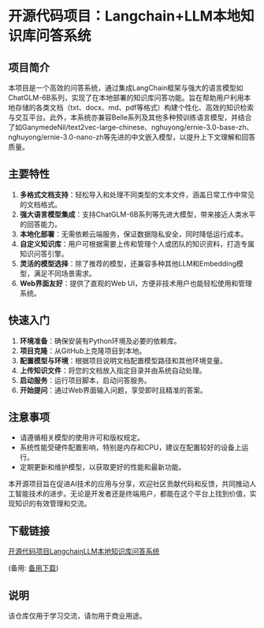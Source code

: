 # 开源代码项目：Langchain+LLM本地知识库问答系统

## 项目简介

本项目是一个高效的问答系统，通过集成LangChain框架与强大的语言模型如ChatGLM-6B系列，实现了在本地部署的知识库问答功能。旨在帮助用户利用本地存储的各类文档（txt、docx、md、pdf等格式）构建个性化、高效的知识检索与交互平台。此外，本系统亦兼容Belle系列及其他多种预训练语言模型，并结合了如GanymedeNil/text2vec-large-chinese、nghuyong/ernie-3.0-base-zh、nghuyong/ernie-3.0-nano-zh等先进的中文嵌入模型，以提升上下文理解和回答质量。

## 主要特性

1. **多格式文档支持**：轻松导入和处理不同类型的文本文件，涵盖日常工作中常见的文档格式。
2. **强大语言模型集成**：支持ChatGLM-6B系列等先进大模型，带来接近人类水平的回答能力。
3. **本地化部署**：无需依赖云端服务，保证数据隐私安全，同时降低运行成本。
4. **自定义知识库**：用户可根据需要上传和管理个人或团队的知识资料，打造专属知识问答引擎。
5. **灵活的模型选择**：除了推荐的模型，还兼容多种其他LLM和Embedding模型，满足不同场景需求。
6. **Web界面友好**：提供了直观的Web UI，方便非技术用户也能轻松使用和管理系统。

## 快速入门

1. **环境准备**：确保安装有Python环境及必要的依赖库。
2. **项目克隆**：从GitHub上克隆项目到本地。
3. **配置模型与环境**：根据项目说明文档配置模型路径和其他环境变量。
4. **上传知识文件**：将您的文档放入指定目录并由系统自动处理。
5. **启动服务**：运行项目脚本，启动问答服务。
6. **开始提问**：通过Web界面输入问题，享受即时且精准的答案。

## 注意事项

- 请遵循相关模型的使用许可和版权规定。
- 系统性能受硬件配置影响，特别是内存和CPU，建议在配置较好的设备上运行。
- 定期更新和维护模型，以获取更好的性能和最新功能。

本开源项目旨在促进AI技术的应用与分享，欢迎社区贡献代码和反馈，共同推动人工智能技术的进步。无论是开发者还是终端用户，都能在这个平台上找到价值，实现知识的有效管理和交流。

## 下载链接
[开源代码项目LangchainLLM本地知识库问答系统](https://pan.quark.cn/s/03271b7fd36e) 

(备用: [备用下载](https://pan.baidu.com/s/19mCDb3rKuCxtFK0ggXC5zA?pwd=1234))

## 说明

该仓库仅用于学习交流，请勿用于商业用途。
